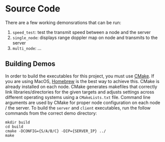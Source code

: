 # Source Code

There are a few working demonsrations that can be run:

1. `speed_test`: test the transmit speed between a node and the server
2. `single_node`: displays range doppler map on node and transmits to the server
3. `multi_node`: ...

## Building Demos
In order to build the executables for this project, you must use [CMake](https://cmake.org/). If you are using MacOS, [Homebrew](https://brew.sh/) is the best way to achieve this. CMake is already installed on each node. CMake generates makefiles that correctly link libraries/directories for the given targets and adjusts settings across different operating systems using a `CMakeLists.txt` file. Command line arguments are used by CMake for proper node configuration on each node / the server. To build the `server` and `client` executables, run the follow commands from the correct demo directory:
```
mkdir build
cd build
cmake -DCONFIG={S/A/B/C} -DIP={SERVER_IP} ../
make
```
